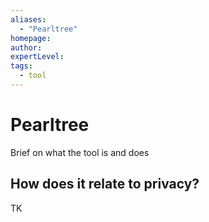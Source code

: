 ```yaml
---
aliases:
  - "Pearltree"
homepage: 
author: 
expertLevel: 
tags:
  - tool
---
```

# Pearltree

Brief on what the tool is and does 

## How does it relate to privacy?

TK 

